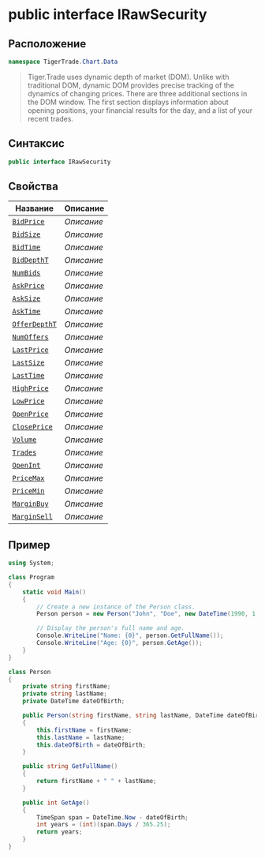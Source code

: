 
# public interface IRawSecurity
## Расположение
```csharp
namespace TigerTrade.Chart.Data
```



> Tiger.Trade uses dynamic depth of market (DOM). Unlike with traditional DOM, dynamic DOM provides precise tracking of the dynamics of changing prices. There are three additional sections in the DOM window. The first section displays information about opening positions, your financial results for the day, and a list of your recent trades.

## Синтаксис
```csharp
public interface IRawSecurity
```


## Свойства
| Название | Описание |
| --- | --- |
| [`BidPrice`](./IRawSecurity.cs/Свойства/BidPrice.md) | *Описание* |
| [`BidSize`](./IRawSecurity.cs/Свойства/BidSize.md) | *Описание* |
| [`BidTime`](./IRawSecurity.cs/Свойства/BidTime.md) | *Описание* |
| [`BidDepthT`](./IRawSecurity.cs/Свойства/BidDepthT.md) | *Описание* |
| [`NumBids`](./IRawSecurity.cs/Свойства/NumBids.md) | *Описание* |
| [`AskPrice`](./IRawSecurity.cs/Свойства/AskPrice.md) | *Описание* |
| [`AskSize`](./IRawSecurity.cs/Свойства/AskSize.md) | *Описание* |
| [`AskTime`](./IRawSecurity.cs/Свойства/AskTime.md) | *Описание* |
| [`OfferDepthT`](./IRawSecurity.cs/Свойства/OfferDepthT.md) | *Описание* |
| [`NumOffers`](./IRawSecurity.cs/Свойства/NumOffers.md) | *Описание* |
| [`LastPrice`](./IRawSecurity.cs/Свойства/LastPrice.md) | *Описание* |
| [`LastSize`](./IRawSecurity.cs/Свойства/LastSize.md) | *Описание* |
| [`LastTime`](./IRawSecurity.cs/Свойства/LastTime.md) | *Описание* |
| [`HighPrice`](./IRawSecurity.cs/Свойства/HighPrice.md) | *Описание* |
| [`LowPrice`](./IRawSecurity.cs/Свойства/LowPrice.md) | *Описание* |
| [`OpenPrice`](./IRawSecurity.cs/Свойства/OpenPrice.md) | *Описание* |
| [`ClosePrice`](./IRawSecurity.cs/Свойства/ClosePrice.md) | *Описание* |
| [`Volume`](./IRawSecurity.cs/Свойства/Volume.md) | *Описание* |
| [`Trades`](./IRawSecurity.cs/Свойства/Trades.md) | *Описание* |
| [`OpenInt`](./IRawSecurity.cs/Свойства/OpenInt.md) | *Описание* |
| [`PriceMax`](./IRawSecurity.cs/Свойства/PriceMax.md) | *Описание* |
| [`PriceMin`](./IRawSecurity.cs/Свойства/PriceMin.md) | *Описание* |
| [`MarginBuy`](./IRawSecurity.cs/Свойства/MarginBuy.md) | *Описание* |
| [`MarginSell`](./IRawSecurity.cs/Свойства/MarginSell.md) | *Описание* |


## Пример
```csharp
using System;

class Program
{
    static void Main()
    {
        // Create a new instance of the Person class.
        Person person = new Person("John", "Doe", new DateTime(1990, 1, 1));

        // Display the person's full name and age.
        Console.WriteLine("Name: {0}", person.GetFullName());
        Console.WriteLine("Age: {0}", person.GetAge());
    }
}

class Person
{
    private string firstName;
    private string lastName;
    private DateTime dateOfBirth;

    public Person(string firstName, string lastName, DateTime dateOfBirth)
    {
        this.firstName = firstName;
        this.lastName = lastName;
        this.dateOfBirth = dateOfBirth;
    }

    public string GetFullName()
    {
        return firstName + " " + lastName;
    }

    public int GetAge()
    {
        TimeSpan span = DateTime.Now - dateOfBirth;
        int years = (int)(span.Days / 365.25);
        return years;
    }
}
```

